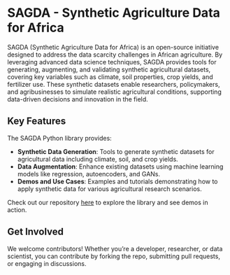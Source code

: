# SAGDA - Synthetic Agriculture Data for Africa
SAGDA (Synthetic Agriculture Data for Africa) is an open-source initiative designed to address the data scarcity challenges in African agriculture. By leveraging advanced data science techniques, SAGDA provides tools for generating, augmenting, and validating synthetic agricultural datasets, covering key variables such as climate, soil properties, crop yields, and fertilizer use. These synthetic datasets enable researchers, policymakers, and agribusinesses to simulate realistic agricultural conditions, supporting data-driven decisions and innovation in the field.

## Key Features  
The SAGDA Python library provides:
- **Synthetic Data Generation**: Tools to generate synthetic datasets for agricultural data including climate, soil, and crop yields.
- **Data Augmentation**: Enhance existing datasets using machine learning models like regression, autoencoders, and GANs.
- **Demos and Use Cases**: Examples and tutorials demonstrating how to apply synthetic data for various agricultural research scenarios.

Check out our repository [here](https://github.com/SAGDAfrica/sagda) to explore the library and see demos in action.

## Get Involved  
We welcome contributors! Whether you’re a developer, researcher, or data scientist, you can contribute by forking the repo, submitting pull requests, or engaging in discussions.
